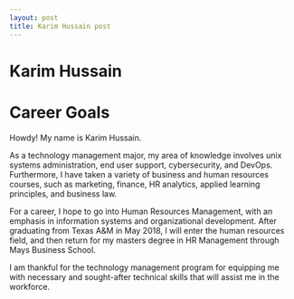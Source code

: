 ```yaml
---
layout: post
title: Karim Hussain post
---
```


# Karim Hussain

# Career Goals

Howdy! My name is Karim Hussain.

As a technology management major, my area of knowledge involves unix systems administration, end user support, cybersecurity,
and DevOps. Furthermore, I have taken a variety of business and human resources courses, such as marketing, finance, HR
analytics, applied learning principles, and business law.

For a career, I hope to go into Human Resources Management, with an emphasis in information systems and organizational
development. After graduating from Texas A&M in May 2018, I will enter the human resources field, and then return for my
masters degree in HR Management through Mays Business School. 

I am thankful for the technology management program for equipping me with necessary and sought-after technical skills that 
will assist me in the workforce. 


